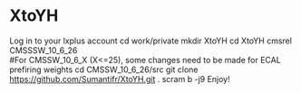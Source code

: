 # XtoYH
Log in to your lxplus account
cd work/private
mkdir XtoYH
cd XtoYH
cmsrel CMSSSW_10_6_26  
#For CMSSW_10_6_X (X<=25), some changes need to be made for ECAL prefiring weights
cd CMSSW_10_6_26/src
git clone https://github.com/Sumantifr/XtoYH.git .
scram b -j9
Enjoy! 
